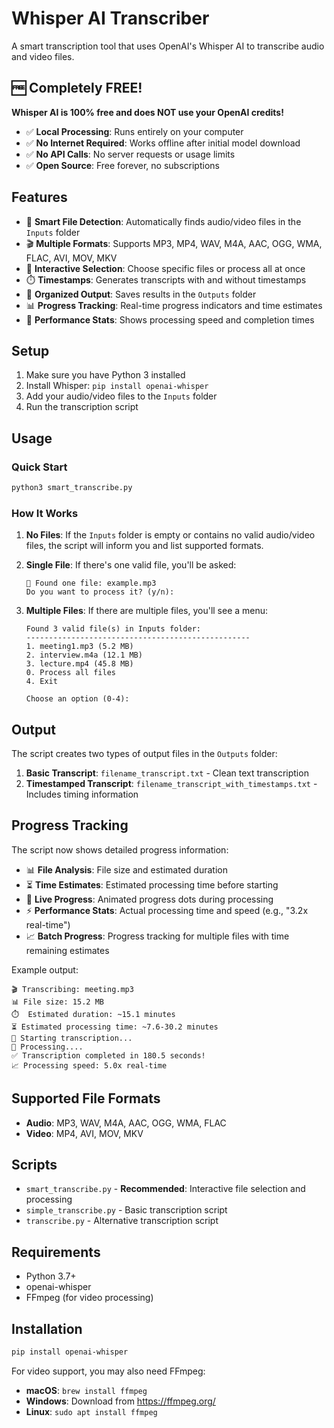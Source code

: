 # Whisper AI Transcriber

A smart transcription tool that uses OpenAI's Whisper AI to transcribe audio and video files.

## 🆓 **Completely FREE!**

**Whisper AI is 100% free and does NOT use your OpenAI credits!**
- ✅ **Local Processing**: Runs entirely on your computer
- ✅ **No Internet Required**: Works offline after initial model download
- ✅ **No API Calls**: No server requests or usage limits
- ✅ **Open Source**: Free forever, no subscriptions

## Features

- 🎯 **Smart File Detection**: Automatically finds audio/video files in the `Inputs` folder
- 🎬 **Multiple Formats**: Supports MP3, MP4, WAV, M4A, AAC, OGG, WMA, FLAC, AVI, MOV, MKV
- 📝 **Interactive Selection**: Choose specific files or process all at once
- ⏱️ **Timestamps**: Generates transcripts with and without timestamps
- 📁 **Organized Output**: Saves results in the `Outputs` folder
- 📊 **Progress Tracking**: Real-time progress indicators and time estimates
- 🚀 **Performance Stats**: Shows processing speed and completion times

## Setup

1. Make sure you have Python 3 installed
2. Install Whisper: `pip install openai-whisper`
3. Add your audio/video files to the `Inputs` folder
4. Run the transcription script

## Usage

### Quick Start
```bash
python3 smart_transcribe.py
```

### How It Works

1. **No Files**: If the `Inputs` folder is empty or contains no valid audio/video files, the script will inform you and list supported formats.

2. **Single File**: If there's one valid file, you'll be asked:
   ```
   📁 Found one file: example.mp3
   Do you want to process it? (y/n):
   ```

3. **Multiple Files**: If there are multiple files, you'll see a menu:
   ```
   Found 3 valid file(s) in Inputs folder:
   --------------------------------------------------
   1. meeting1.mp3 (5.2 MB)
   2. interview.m4a (12.1 MB)
   3. lecture.mp4 (45.8 MB)
   0. Process all files
   4. Exit

   Choose an option (0-4):
   ```

## Output

The script creates two types of output files in the `Outputs` folder:

1. **Basic Transcript**: `filename_transcript.txt` - Clean text transcription
2. **Timestamped Transcript**: `filename_transcript_with_timestamps.txt` - Includes timing information

## Progress Tracking

The script now shows detailed progress information:

- 📊 **File Analysis**: File size and estimated duration
- ⏳ **Time Estimates**: Estimated processing time before starting
- 🎤 **Live Progress**: Animated progress dots during processing
- ⚡ **Performance Stats**: Actual processing time and speed (e.g., "3.2x real-time")
- 📈 **Batch Progress**: Progress tracking for multiple files with time remaining estimates

Example output:
```
🎬 Transcribing: meeting.mp3
📊 File size: 15.2 MB
⏱️  Estimated duration: ~15.1 minutes
⏳ Estimated processing time: ~7.6-30.2 minutes
🔄 Starting transcription...
🎤 Processing....
✅ Transcription completed in 180.5 seconds!
📈 Processing speed: 5.0x real-time
```

## Supported File Formats

- **Audio**: MP3, WAV, M4A, AAC, OGG, WMA, FLAC
- **Video**: MP4, AVI, MOV, MKV

## Scripts

- `smart_transcribe.py` - **Recommended**: Interactive file selection and processing
- `simple_transcribe.py` - Basic transcription script
- `transcribe.py` - Alternative transcription script

## Requirements

- Python 3.7+
- openai-whisper
- FFmpeg (for video processing)

## Installation

```bash
pip install openai-whisper
```

For video support, you may also need FFmpeg:
- **macOS**: `brew install ffmpeg`
- **Windows**: Download from https://ffmpeg.org/
- **Linux**: `sudo apt install ffmpeg`
